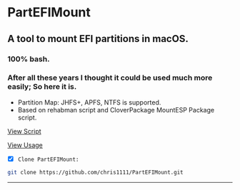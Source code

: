 # PartEFIMount
## A tool to mount EFI partitions in macOS. 
### 100% bash. 
### After all these years I thought it could be used much more easily; So here it is.
- Partition Map: JHFS+, APFS, NTFS is supported.
- Based on rehabman script and CloverPackage MountESP Package script.
 
[View Script](https://github.com/chris1111/PartEFIMount/blob/main/PartEFIMount)

[View Usage](https://github.com/chris1111/PartEFIMount/blob/main/Usage.md)

- [x] `Clone PartEFIMount:`
```bash
git clone https://github.com/chris1111/PartEFIMount.git
```

------------------------------------------------------- 



